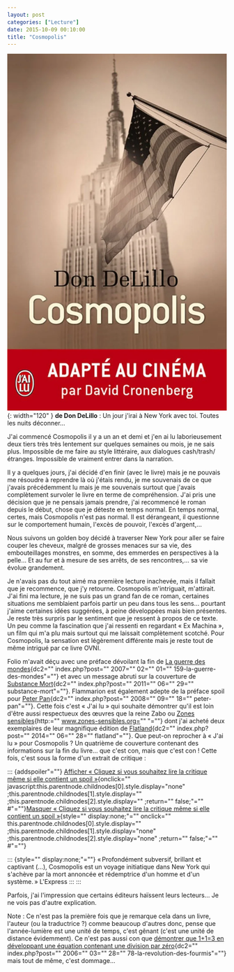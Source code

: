 ```yaml
---
layout: post
categories: ["Lecture"]
date: 2015-10-09 00:10:00
title: "Cosmopolis"
---
```


![couverture](/assets/images/couv_lecture/cosmopolis.webp){: width="120" } **de Don DeLillo** : Un jour j'irai à New York avec toi.
Toutes les nuits déconner…

J'ai commencé Cosmopolis il y a un an et demi et j'en ai lu
laborieusement deux tiers très très lentement sur quelques semaines ou
mois, je ne sais plus. Impossible de me faire au style littéraire, aux
dialogues cash/trash/étranges. Impossible de vraiment entrer dans la
narration.

Il y a quelques jours, j'ai décidé d'en finir (avec le livre) mais je ne
pouvais me résoudre à reprendre là où j'étais rendu, je me souvenais de
ce que j'avais précédemment lu mais je me souvenais surtout que j'avais
complètement survoler le livre en terme de compréhension. J'ai pris une
décision que je ne pensais jamais prendre, j'ai recommencé le roman
depuis le début, chose que je déteste en temps normal. En temps normal,
certes, mais Cosmopolis n'est pas normal. Il est dérangeant, il
questionne sur le comportement humain, l'excès de pouvoir, l'excès
d'argent,…

Nous suivons un golden boy décidé à traverser New York pour aller se
faire couper les cheveux, malgré de grosses menaces sur sa vie, des
embouteillages monstres, en somme, des emmerdes en perspectives à la
pelle… Et au fur et à mesure de ses arrêts, de ses rencontres,… sa
vie évolue grandement.

Je n'avais pas du tout aimé ma première lecture inachevée, mais il
fallait que je recommence, que j'y retourne. Cosmopolis m'intriguait,
m'attirait. J'ai fini ma lecture, je ne suis pas un grand fan de ce
roman, certaines situations me semblaient parfois partir un peu dans
tous les sens… pourtant j'aime certaines idées suggérées, à peine
développées mais bien présentes. Je reste très surpris par le sentiment
que je ressent à propos de ce texte. Un peu comme la fascination que
j'ai ressenti en regardant « Ex Machina », un film qui m'a plu mais
surtout qui me laissait complètement scotché. Pour Cosmopolis, la
sensation est légèrement différente mais je reste tout de même intrigué
par ce livre OVNI.

Folio m'avait déçu avec une préface dévoilant la fin de [La guerre des
mondes](){dc2="" index.php?post="" 2007="" 02="" 01=""
159-la-guerre-des-mondes"=""} et avec un message abruti sur la
couverture de [Substance Mort](){dc2="" index.php?post="" 2011="" 06=""
29="" substance-mort"=""}. Flammarion est également adepte de la
préface spoil pour [Peter Pan](){dc2="" index.php?post="" 2008="" 09=""
18="" peter-pan"=""}. Cette fois c'est « J'ai lu » qui souhaite
démontrer qu'il est loin d'être aussi respectueux des œuvres que la
reine Zabo ou [Zones sensibles](){http:="" www.zones-sensibles.org=""
"=""} dont j'ai acheté deux exemplaires de leur magnifique édition de
[Flatland](){dc2="" index.php?post="" 2014="" 06="" 28=""
flatland"=""}. Que peut-on reprocher à « J'ai lu » pour Cosmopolis ?
Un quatrième de couverture contenant des informations sur la fin du
livre… que c'est con, mais que c'est con ! Cette fois, c'est sous la
forme d'un extrait de critique :

::: {addspoiler"=""}
[Afficher « Cliquez si vous souhaitez lire la critique même si elle
contient un spoil »](){onclick=""
javascript:this.parentnode.childnodes[0].style.display="none"
;this.parentnode.childnodes[1].style.display=""
;this.parentnode.childnodes[2].style.display="" ;return="" false;"=""
#"=""}[Masquer « Cliquez si vous souhaitez lire la critique même si
elle contient un spoil »](){style="" display:none;"="" onclick=""
this.parentnode.childnodes[0].style.display=""
;this.parentnode.childnodes[1].style.display="none"
;this.parentnode.childnodes[2].style.display="none" ;return=""
false;"="" #"=""}

::: {style="" display:none;"=""}
« Profondément subversif, brillant et captivant (…), Cosmopolis est un
voyage initiatique dans New York qui s'achève par la mort annoncée et
rédemptrice d'un homme et d'un système. » L'Express
:::
:::

Parfois, j'ai l'impression que certains éditeurs haïssent leurs
lecteurs… Je ne vois pas d'autre explication.

Note : Ce n'est pas la première fois que je remarque cela dans un livre,
l'auteur (ou la traductrice ?) comme beaucoup d'autres donc, pense que
l'année-lumière est une unité de temps, c'est gênant (c'est une unité de
distance évidemment). Ce n'est pas aussi con que [démontrer que 1+1=3 en
développant une équation contenant une division par zéro](){dc2=""
index.php?post="" 2006="" 03="" 28=""
78-la-revolution-des-fourmis"=""} mais tout de même, c'est dommage…


